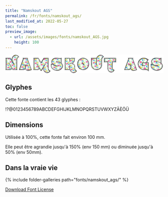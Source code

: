 ```yaml
---
title: "Namskout AGS"
permalink: /fr/fonts/namskout_ags/
last_modified_at: 2022-05-27
toc: false
preview_image:
  - url: /assets/images/fonts/namskout_AGS.jpg
    height: 100
---
```

![NamskoutAGS](/assets/images/fonts/namskout_AGS.jpg)

## Glyphes

Cette fonte contient les 43 glyphes :
	
!?@0123456789ABCDEFGHIJKLMNOPQRSTUVWXYZÄÈÖÜ



## Dimensions

Utilisée à 100%, cette fonte fait environ 100 mm.

Elle peut être agrandie jusqu'à 150% (env 150 mm) ou diminuée jusqu'à 50% (env  50mm).

## Dans la vraie vie

{% include folder-galleries path="fonts/namskout_ags/" %}

[Download Font License](https://github.com/inkstitch/inkstitch/tree/main/fonts/namskout_AGS/LICENSE)
